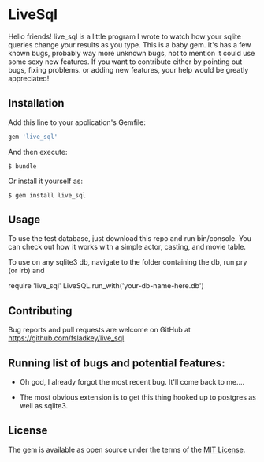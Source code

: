 # LiveSql

Hello friends! live_sql is a little program I wrote to watch how your sqlite queries change your results as you type. This is a baby gem. It's has a few known bugs, probably way more unknown bugs, not to mention it could use some sexy new features. If you want to contribute either by pointing out bugs, fixing problems. or adding new features, your help would be greatly appreciated!

## Installation

Add this line to your application's Gemfile:

```ruby
gem 'live_sql'
```

And then execute:

    $ bundle

Or install it yourself as:

    $ gem install live_sql
## Usage

To use the test database, just download this repo and run bin/console. You can check out how it works with a simple actor, casting, and movie table.

To use on any sqlite3 db, navigate to the folder containing the db, run pry (or irb) and

require 'live_sql'
LiveSQL.run_with('your-db-name-here.db')

## Contributing

Bug reports and pull requests are welcome on GitHub at https://github.com/fsladkey/live_sql

## Running list of bugs and potential features:

  - Oh god, I already forgot the most recent bug. It'll come back to me....

  - The most obvious extension is to get this thing hooked up to postgres as well as sqlite3.


## License

The gem is available as open source under the terms of the [MIT License](http://opensource.org/licenses/MIT).
